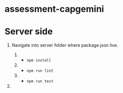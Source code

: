 # assessment-capgemini

# Server side

1. Navigate into server folder where package.json live.
    1. - ``` npm install ```
    2. - ``` npm run lint ```
    3. - ``` npm run test ```

2. 



